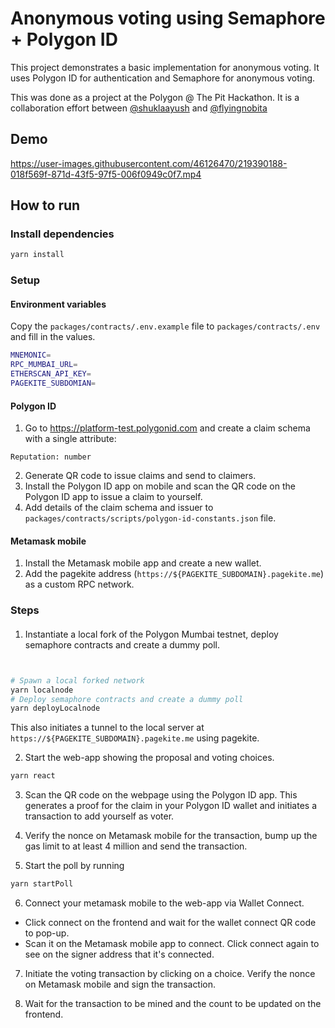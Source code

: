 # Anonymous voting using Semaphore + Polygon ID

This project demonstrates a basic implementation for anonymous voting. It uses Polygon ID for authentication and Semaphore for anonymous voting.

This was done as a project at the Polygon @ The Pit Hackathon. It is a collaboration effort between [@shuklaayush](https://github.com/shuklaayush) and [@flyingnobita](https://github.com/flyingnobita)

## Demo

https://user-images.githubusercontent.com/46126470/219390188-018f569f-871d-43f5-97f5-006f0949c0f7.mp4

## How to run

### Install dependencies

```bash
yarn install
```

### Setup

#### Environment variables

Copy the `packages/contracts/.env.example` file to `packages/contracts/.env` and fill in the values.

```bash
MNEMONIC=
RPC_MUMBAI_URL=
ETHERSCAN_API_KEY=
PAGEKITE_SUBDOMIAN=
```

#### Polygon ID

1. Go to https://platform-test.polygonid.com and create a claim schema with a single attribute:
```
Reputation: number
```
2. Generate QR code to issue claims and send to claimers.
3. Install the Polygon ID app on mobile and scan the QR code on the Polygon ID app to issue a claim to yourself.
4. Add details of the claim schema and issuer to `packages/contracts/scripts/polygon-id-constants.json` file.

#### Metamask mobile

1. Install the Metamask mobile app and create a new wallet.
2. Add the pagekite address (`https://${PAGEKITE_SUBDOMAIN}.pagekite.me`) as a custom RPC network.

### Steps

#### 

1. Instantiate a local fork of the Polygon Mumbai testnet, deploy semaphore contracts and create a dummy poll. 

```bash


# Spawn a local forked network
yarn localnode
# Deploy semaphore contracts and create a dummy poll
yarn deployLocalnode
```
This also initiates a tunnel to the local server at `https://${PAGEKITE_SUBDOMAIN}.pagekite.me` using pagekite.

2. Start the web-app showing the proposal and voting choices.

```bash
yarn react
```

3. Scan the QR code on the webpage using the Polygon ID app. This generates a proof for the claim in your Polygon ID wallet and initiates a transaction to add yourself as voter.

4. Verify the nonce on Metamask mobile for the transaction, bump up the gas limit to at least 4 million and send the transaction.

5. Start the poll by running

```bash
yarn startPoll
```

6. Connect your metamask mobile to the web-app via Wallet Connect. 
  - Click connect on the frontend and wait for the wallet connect QR code to pop-up.
  - Scan it on the Metamask mobile app to connect. Click connect again to see on the signer address that it's connected.

7. Initiate the voting transaction by clicking on a choice. Verify the nonce on Metamask mobile and sign the transaction.

8. Wait for the transaction to be mined and the count to be updated on the frontend.
